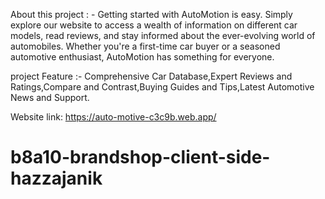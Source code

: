 About this project : -
Getting started with AutoMotion is easy. Simply explore our website to access a wealth of information on different car models, read reviews, and stay informed about the ever-evolving world of automobiles. Whether you're a first-time car buyer or a seasoned automotive enthusiast, AutoMotion has something for everyone.

project Feature :-
Comprehensive Car Database,Expert Reviews and Ratings,Compare and Contrast,Buying Guides and Tips,Latest Automotive News and Support.

Website link:  https://auto-motive-c3c9b.web.app/


# b8a10-brandshop-client-side-hazzajanik
